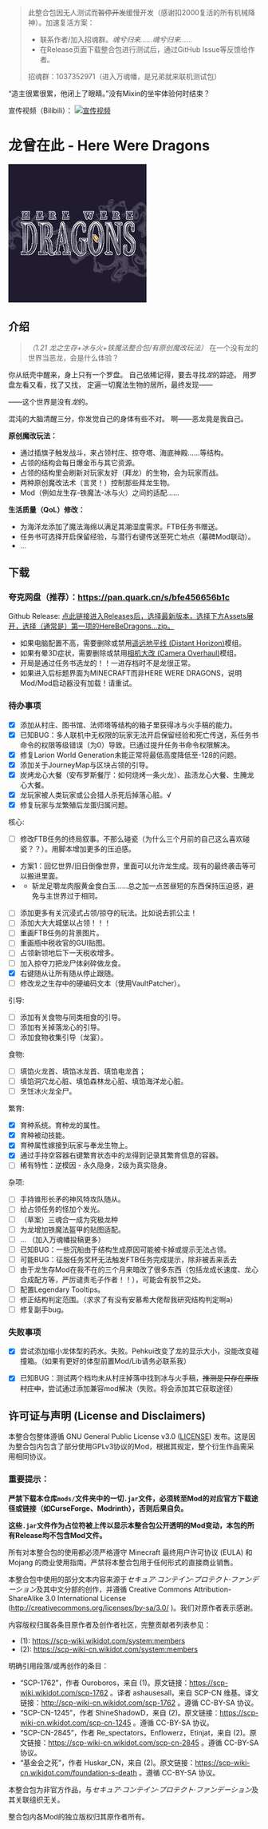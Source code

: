 > 此整合包因无人测试而~~暂停开发~~缓慢开发（感谢扣2000复活的所有机械降神）。加速复活方案：
> - 联系作者/加入招魂群。*魂兮归来……魂兮归来……*
> - 在Release页面下载整合包进行测试后，通过GitHub Issue等反馈给作者。
>
> 招魂群：1037352971（进入万魂幡，是兄弟就来联机测试包）

“造主很累很累，他闭上了眼睛。”没有Mixin的坐牢体验何时结束？

宣传视频（Bilibili）：
[![宣传视频](https://i1.hdslb.com/bfs/archive/22396dc0e5fe0a9a62bc0e90a67233dfb460000b.jpg)](https://b23.tv/OxcL0Vg)

# 龙曾在此 - Here Were Dragons

![HereWereDragons](PCL/Logo.png)

## 介绍

> *（1.21 龙之生存+冰与火+铁魔法整合包/有原创魔改玩法）*
> 在一个没有龙的世界当恶龙，会是什么体验？

你从纸壳中醒来，身上只有一个罗盘。
自己依稀记得，要去寻找*龙*的踪迹。
用罗盘左看又看，找了又找，
定遍一切魔法生物的居所，最终发现——

——这个世界是没有*龙*的。

混沌的大脑清醒三分，你发觉自己的身体有些不对。
啊——恶龙竟是我自己。

**原创魔改玩法：**
- 通过插旗子触发战斗，来占领村庄、掠夺塔、海底神殿……等结构。
- 占领的结构会每日爆金币与其它资源。
- 占领的结构里会刷新对玩家友好（拜龙）的生物，会为玩家而战。
- 两种原创魔改法术（言灵！）控制那些拜龙生物。
- Mod（例如龙生存-铁魔法-冰与火）之间的适配……
  
**生活质量（QoL）修改：**
- 为海洋龙添加了魔法海绵以满足其潮湿度需求。FTB任务书赠送。
- 任务书可选择开启保留经验，与潜行右键传送至死亡地点（墓碑Mod联动）。
- ...

## 下载
### **夸克网盘（推荐）**：https://pan.quark.cn/s/bfe456656b1c 

Github Release: [点此链接进入Releases后，选择最新版本，选择下方Assets展开，选择（通常是）第一项的HereBeDragons...zip。](https://github.com/JesterRomut/HereBeDragons/releases/latest)


- 如果电脑配置不高，需要删除或禁用[遥远地平线 (Distant Horizon)](mods/DistantHorizons-neoforge-fabric-2.3.2-b-1.21.1.jar)模组。
- 如果有晕3D症状，需要删除或禁用[相机大改 (Camera Overhaul)](mods/CameraOverhaul-v2.0.4-neoforge+mc[1.21.0-1.21.1].jar)模组。
- 开局是通过任务书选龙的！！一进存档时不是龙很正常。
- 如果进入后标题界面为MINECRAFT而非HERE WERE DRAGONS，说明Mod/Mod启动器没有加载！请重试。

### 待办事项
- [x] 添加从村庄、图书馆、法师塔等结构的箱子里获得冰与火手稿的能力。
- [x] 已知BUG：多人联机中无权限的玩家无法开启保留经验和死亡传送，系任务书命令的权限等级错误（为0）导致。已通过提升任务书命令权限解决。
- [x] 修复Larion World Generation未能正常将最低高度降低至-128的问题。
- [x] 添加关于JourneyMap与区块占领的引导。
- [x] 炭烤龙心大餐（安布罗斯餐厅：如何烧烤一条火龙）、盐渍龙心大餐、生腌龙心大餐。
- [x] 龙玩家被人类玩家或公会猎人杀死后掉落心脏。√
- [x] 修复玩家与龙繁殖后龙蛋归属问题。

核心:

- [ ] 修改FTB任务的终局叙事。不那么碰瓷（为什么三个月前的自己这么喜欢碰瓷？？）。用脚本增加更多的压迫感。
- 方案1：回忆世界/旧日倒像世界，里面可以允许龙生成。现有的最终袭击等可以搬进里面。
- - 斩龙足嚼龙肉服黄金食白玉……总之加一点苦昼短的东西保持压迫感，避免与主世界过于相同。
- [ ] 添加更多有关沉浸式占领/掠夺的玩法。比如说去抓公主！
- [ ] 添加大大大城堡以占领！！！
- [ ] 重画FTB任务的背景图片。
- [ ] 重画瓶中税收官的GUI贴图。
- [ ] 占领新领地后下一天税收增多。
- [ ] 加入掠夺刀把龙尸体剁碎做龙食。
- [x] 右键随从让所有随从停止跟随。
- [ ] 修改龙之生存中的硬编码文本（使用VaultPatcher）。

引导:

- [ ] 添加有关食物与同类相食的引导。
- [ ] 添加有关掉落龙心的引导。
- [ ] 添加食物收集引导（龙宴）。

食物:

- [ ] 填馅火龙首、填馅冰龙首、填馅电龙首；
- [ ] 填馅洞穴龙心脏、填馅森林龙心脏、填馅海洋龙心脏。
- [ ] 烹饪冰火龙全尸。

繁育:

- [x] 育种系统。育种龙的属性。
- [x] 育种被动技能。
- [x] 育种属性嫁接到玩家与奉龙生物上。
- [x] 通过手持空容器右键繁育状态中的龙得到记录其繁育信息的容器。
- [ ] 稀有特性：逆模因 - 永久隐身，2级为真实隐身。

杂项:

- [ ] 手持锥形长矛的神风特攻队随从。
- [ ] 给占领任务的怪加个发光。
- [ ] （草案）三魂合一成为究极龙种
- [ ] 为龙增加铁魔法盔甲的贴图适配。
- [ ] ... （加入万魂幡投稿更多）
- [ ] 已知BUG：一些沉船由于结构生成原因可能被卡掉或提示无法占领。
- [ ] 可能BUG：征服任务奖杯无法触发FTB任务完成提示，除非被丢来丢去
- [ ] 由于龙生存Mod在我不在的三个月来暗改了很多东西（包括龙成长速度、龙心合成配方等，严厉谴责毛子作者！！），可能会有脱节之处。
- [ ] 配置Legendary Tooltips。
- [ ] 修正结构判定范围。（求求了有没有安慕希大佬帮我研究结构判定啊a）
- [ ] 修复副手bug。

### 失败事项
- [x] 尝试添加缩小龙体型的药水。失败。Pehkui改变了龙的显示大小，没能改变碰撞箱。（如果有更好的体型前置Mod/Lib请务必联系我）
- [x] 已知BUG：测试两个档均未从村庄掉落中找到冰与火手稿，~~推测是只存在原版村庄中~~，尝试通过添加兼容mod解决（失败。将会添加其它获取途径）



## 许可证与声明 (License and Disclaimers)

本整合包整体遵循 GNU General Public License v3.0 ([LICENSE](LICENSE)) 发布。这是因为整合包内包含了部分使用GPLv3协议的Mod，根据其规定，整个衍生作品需采用相同协议。

### 重要提示：

**严禁下载本仓库`mods/`文件夹中的一切`.jar`文件，必须转至Mod的对应官方下载途径或链接（如CurseForge、Modrinth），否则后果自负。**

**这些`.jar`文件作为占位符被上传以显示本整合包公开透明的Mod变动，本包的所有Release均不包含Mod文件。**

所有对本整合包的使用都必须严格遵守 Minecraft 最终用户许可协议 (EULA) 和 Mojang 的商业使用指南。严禁将本整合包用于任何形式的直接商业销售。

本整合包中使用的部分文本内容来源于*セキュア·コンテイン·プロテクト·ファンデーション*及其中文分部的创作，并遵循 Creative Commons Attribution-ShareAlike 3.0 International License (http://creativecommons.org/licenses/by-sa/3.0/ )。我们对原作者表示感谢。

内容版权归属各条目原作者及创作者社区，完整贡献者列表参见： 

- (1): https://scp-wiki.wikidot.com/system:members
- (2): https://scp-wiki-cn.wikidot.com/system:members

明确引用段落/或再创作的条目：

- “SCP-1762”，作者 Ouroboros，来自 (1)。原文链接：https://scp-wiki.wikidot.com/scp-1762 。译者 ashausesall，来自 SCP-CN 维基。译文链接：http://scp-wiki-cn.wikidot.com/scp-1762 。遵循 CC-BY-SA 协议。
- “SCP-CN-1245”，作者 ShineShadowD，来自 (2)。原文链接：https://scp-wiki-cn.wikidot.com/scp-cn-1245 。遵循 CC-BY-SA 协议。
- “SCP-CN-2845”，作者 Re_spectators，Enflowerz，Etinjat，来自 (2)。原文链接：https://scp-wiki-cn.wikidot.com/scp-cn-2845 。遵循 CC-BY-SA 协议。
- “基金会之死”，作者 Huskar_CN，来自 (2)。原文链接：https://scp-wiki-cn.wikidot.com/foundation-s-death 。遵循 CC-BY-SA 协议。

本整合包为非官方作品，与*セキュア·コンテイン·プロテクト·ファンデーション*及其关联组织无关。

整合包内各Mod的独立版权归其原作者所有。

